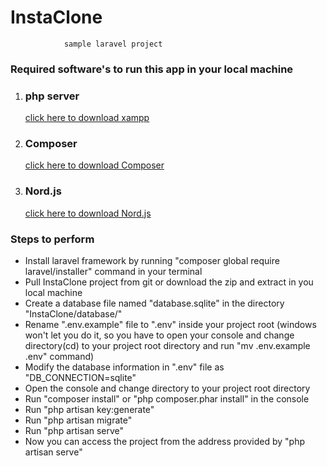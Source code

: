 #    InstaClone
                sample laravel project

<h3>Required software's to run this app in your local machine </h3>
<ol>
    <li><h3>php server</h3>  <a href="https://www.apachefriends.org/index.html">click here to download xampp </a></li> 
    <li><h3>Composer</h3>  <a href="https://getcomposer.org/download/">click here to download Composer </a></li> 
    <li><h3>Nord.js</h3>  <a href="https://nodejs.org/en/download/">click here to download Nord.js </a></li>
</ol>

<h3>Steps to perform </h3>
<ul>
    <li>Install laravel framework by running "composer global require laravel/installer" command in your terminal</li>
    <li>Pull InstaClone project from git or download the zip and extract in you local machine</li>
    <li>Create a database file named "database.sqlite" in the directory "InstaClone/database/"</li>
    <li>Rename ".env.example" file to ".env" inside your project root (windows won't let you do it, so you have to open your console and change directory(cd) to your project root directory and run "mv .env.example .env" command)</li>
    <li>Modify the database information in ".env" file as "DB_CONNECTION=sqlite"</li>    
    <li>Open the console and change directory to your project root directory</li>
    <li>Run "composer install" or "php composer.phar install" in the console</li>
    <li>Run "php artisan key:generate"</li>
    <li>Run "php artisan migrate"</li>
    <li>Run "php artisan serve"</li>
    <li>Now you can access the project from the address provided by "php artisan serve" </li> 
</ul>
